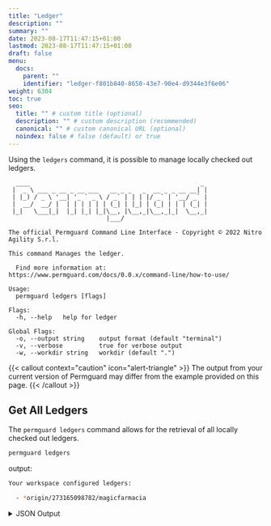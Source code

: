 ```yaml
---
title: "Ledger"
description: ""
summary: ""
date: 2023-08-17T11:47:15+01:00
lastmod: 2023-08-17T11:47:15+01:00
draft: false
menu:
  docs:
    parent: ""
    identifier: "ledger-f801b840-8650-43e7-90e4-d9344e3f6e06"
weight: 6304
toc: true
seo:
  title: "" # custom title (optional)
  description: "" # custom description (recommended)
  canonical: "" # custom canonical URL (optional)
  noindex: false # false (default) or true
---
```


Using the `ledgers` command, it is possible to manage locally checked out ledgers.

```text
  ____                                               _
 |  _ \ ___ _ __ _ __ ___   __ _ _   _  __ _ _ __ __| |
 | |_) / _ \ '__| '_ ` _ \ / _` | | | |/ _` | '__/ _` |
 |  __/  __/ |  | | | | | | (_| | |_| | (_| | | | (_| |
 |_|   \___|_|  |_| |_| |_|\__, |\__,_|\__,_|_|  \__,_|
                           |___/

The official Permguard Command Line Interface - Copyright © 2022 Nitro Agility S.r.l.

This command Manages the ledger.

  Find more information at: https://www.permguard.com/docs/0.0.x/command-line/how-to-use/

Usage:
  permguard ledgers [flags]

Flags:
  -h, --help   help for ledger

Global Flags:
  -o, --output string    output format (default "terminal")
  -v, --verbose          true for verbose output
  -w, --workdir string   workdir (default ".")
```

{{< callout context="caution" icon="alert-triangle" >}}
The output from your current version of Permguard may differ from the example provided on this page.
{{< /callout >}}

## Get All Ledgers

The `permguard ledgers` command allows for the retrieval of all locally checked out ledgers.

```bash
permguard ledgers
```

output:

```bash
Your workspace configured ledgers:

  - *origin/273165098782/magicfarmacia

```

<details>
  <summary>
    JSON Output
  </summary>

```bash
permguard ledgers --output json
```

output:

```json
{
  "ledgers": [
    {
      "is_head": true,
      "ref": "refs/remotes/origin/273165098782/fd1ac44e4afa4fc4beec622494d3175a",
      "ledger_id": "fd1ac44e4afa4fc4beec622494d3175a",
      "ledger_uri": "origin/273165098782/branches"
    }
  ]
}
```

</details>
